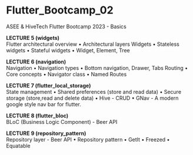 # Flutter_Bootcamp_02
 ASEE & HiveTech Flutter Bootcamp 2023 - Basics

<b>LECTURE 5 (widgets)</b><br/>
Flutter architectural overview
• Architectural layers
Widgets
• Stateless widgets
• Stateful widgets
• Widget, Element, Tree

<b>LECTURE 6 (navigation)</b><br/>
Navigation
• Navigation types
• Bottom navigation, Drawer, Tabs
Routing
• Core concepts
• Navigator class
• Named Routes

<b>LECTURE 7 (flutter_local_storage)</b><br/>
State management
• Shared preferences (store and read data)
• Secure storage (store,read and delete data)
• Hive - CRUD
• GNav - A modern google style nav bar for flutter.

<b>LECTURE 8 (flutter_bloc)</b><br/>
BLoC (Business Logic Component) - Beer API

<b>LECTURE 9 (repository_pattern)</b><br/>
Repository layer - Beer API
• Repository pattern
• GetIt
• Freezed
• Equatable
